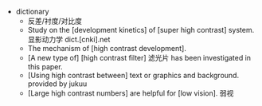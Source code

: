 - dictionary 
    - 反差/衬度/对比度
    - Study on the [development kinetics] of [super high contrast] system. 显影动力学 dict.[cnki].net
    - The mechanism of [high contrast development].
    - [A new type of] [high contrast filter] 滤光片 has been investigated in this paper. 
    - [Using high contrast between] text or graphics and background. provided by jukuu
    - [Large high contrast numbers] are helpful for [low vision]. 弱视

